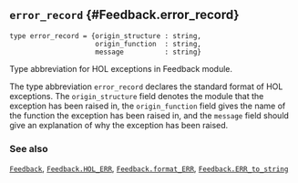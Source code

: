 ## `error_record` {#Feedback.error_record}


```
type error_record = {origin_structure : string,
                     origin_function  : string,
                     message          : string}
```



Type abbreviation for HOL exceptions in Feedback module.


The type abbreviation `error_record` declares the standard format of HOL
exceptions. The `origin_structure` field denotes the module that the
exception has been raised in, the `origin_function` field gives the name
of the function the exception has been raised in, and the `message`
field should give an explanation of why the exception has been raised.

### See also

[`Feedback`](#Feedback), [`Feedback.HOL_ERR`](#Feedback.HOL_ERR), [`Feedback.format_ERR`](#Feedback.format_ERR), [`Feedback.ERR_to_string`](#Feedback.ERR_to_string)

